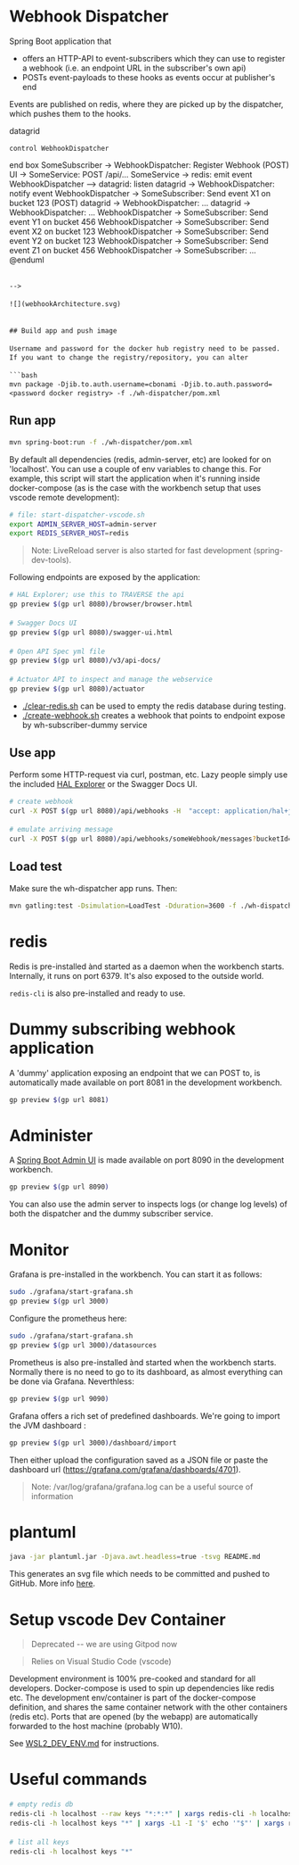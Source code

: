 # Webhook Dispatcher

Spring Boot application that 
- offers an HTTP-API to event-subscribers which they can use to register a webhook (i.e. an endpoint URL in the subscriber's own api)
- POSTs event-payloads to these hooks as events occur at publisher's end

Events are published on redis, where they are picked up by the dispatcher, which pushes them to the hooks.

<!--

```
@startuml webhookArchitecture
actor UI #red
SomeService -> redis: connects to
box "WebhookDispatcher" #lightblue
    database redis
    control datagrid #lightgrey
    redis <--> datagrid
    control WebhookDispatcher
end box
SomeSubscriber -> WebhookDispatcher: Register Webhook (POST)
UI -> SomeService: POST /api/...
SomeService -> redis: emit event
WebhookDispatcher --> datagrid: listen
datagrid -> WebhookDispatcher: notify event
WebhookDispatcher -> SomeSubscriber: Send event X1 on bucket 123 (POST)
datagrid -> WebhookDispatcher: ...
datagrid -> WebhookDispatcher: ...
WebhookDispatcher -> SomeSubscriber: Send event Y1 on bucket 456
WebhookDispatcher -> SomeSubscriber: Send event X2 on bucket 123
WebhookDispatcher -> SomeSubscriber: Send event Y2 on bucket 123
WebhookDispatcher -> SomeSubscriber: Send event Z1 on bucket 456
WebhookDispatcher -> SomeSubscriber: ...
@enduml
```

-->

![](webhookArchitecture.svg)


## Build app and push image

Username and password for the docker hub registry need to be passed. If you want to change the registry/repository, you can alter 

```bash
mvn package -Djib.to.auth.username=cbonami -Djib.to.auth.password=<password docker registry> -f ./wh-dispatcher/pom.xml
```

## Run app

```bash
mvn spring-boot:run -f ./wh-dispatcher/pom.xml
```

By default all dependencies (redis, admin-server, etc) are looked for on 'localhost'. You can use a couple of env variables to change this.
For example, this script will start the application when it's running inside docker-compose (as is the case with the workbench setup that uses vscode remote development):

```bash
# file: start-dispatcher-vscode.sh
export ADMIN_SERVER_HOST=admin-server
export REDIS_SERVER_HOST=redis
```

> Note: LiveReload server is also started for fast development (spring-dev-tools).

Following endpoints are exposed by the application:

```bash
# HAL Explorer; use this to TRAVERSE the api
gp preview $(gp url 8080)/browser/browser.html 

# Swagger Docs UI
gp preview $(gp url 8080)/swagger-ui.html

# Open API Spec yml file
gp preview $(gp url 8080)/v3/api-docs/

# Actuator API to inspect and manage the webservice
gp preview $(gp url 8080)/actuator
```

* [./clear-redis.sh](./clear-redis.sh) can be used to empty the redis database during testing.
* [./create-webhook.sh](./create-webhook.sh) creates a webhook that points to endpoint expose by wh-subscriber-dummy service

## Use app

Perform some HTTP-request via curl, postman, etc. Lazy people simply use the included [HAL Explorer](https://github.com/toedter/hal-explorer) or the Swagger Docs UI. 

```bash
# create webhook
curl -X POST $(gp url 8080)/api/webhooks -H  "accept: application/hal+json" -H  "Content-Type: application/json" -d "{\"url\":\"$(gp url 8081)/postit\",\"name\":\"someWebhook\",\"pubSub\":false}"

# emulate arriving message
curl -X POST $(gp url 8080)/api/webhooks/someWebhook/messages?bucketId=none -H  "accept: application/hal+json" -H  "Content-Type: application/json" -d "{\"type\":\"SomethingHappenedEvent\",\"data\":\"what the hell happened ?\"}"
```

## Load test

Make sure the wh-dispatcher app runs. Then:

```bash
mvn gatling:test -Dsimulation=LoadTest -Dduration=3600 -f ./wh-dispatcher/pom.xml
```

# redis

Redis is pre-installed ànd started as a daemon when the workbench starts. Internally, it runs on port 6379. It's also exposed to the outside world.

`redis-cli` is also pre-installed and ready to use.

# Dummy subscribing webhook application

A 'dummy' application exposing an endpoint that we can POST to, is automatically made available on port 8081 in the development workbench.

```bash
gp preview $(gp url 8081) 
```
# Administer 

A [Spring Boot Admin UI](https://github.com/codecentric/spring-boot-admin) is made available on port 8090 in the development workbench.

```bash
gp preview $(gp url 8090) 
```

You can also use the admin server to inspects logs (or change log levels) of both the dispatcher and the dummy subscriber service.

# Monitor

Grafana is pre-installed in the workbench. You can start it as follows:

```bash
sudo ./grafana/start-grafana.sh
gp preview $(gp url 3000) 
```

Configure the prometheus here:

```bash
sudo ./grafana/start-grafana.sh
gp preview $(gp url 3000)/datasources 
```

Prometheus is also pre-installed ànd started when the workbench starts. Normally there is no need to go to its dashboard, as almost everything can be done via Grafana. Neverthless:

```bash
gp preview $(gp url 9090)
```

Grafana offers a rich set of predefined dashboards. We're going to import the JVM dashboard :

```bash
gp preview $(gp url 3000)/dashboard/import
```

Then either upload the configuration saved as a JSON file or paste the dashboard url (https://grafana.com/grafana/dashboards/4701).

> Note: /var/log/grafana/grafana.log can be a useful source of information

# plantuml

```bash
java -jar plantuml.jar -Djava.awt.headless=true -tsvg README.md
```

This generates an svg file which needs to be committed and pushed to GitHub. More info [here](https://gist.github.com/noamtamim/f11982b28602bd7e604c233fbe9d910f).

# Setup vscode Dev Container

> Deprecated -- we are using Gitpod now

> Relies on Visual Studio Code (vscode)  

Development environment is 100% pre-cooked and standard for all developers. Docker-compose is used to spin up dependencies like redis etc. The development env/container is part of the docker-compose definition, and shares the same container network with the other containers (redis etc). Ports that are opened (by the webapp) are automatically forwarded to the host machine (probably W10).

See [WSL2_DEV_ENV.md](./WSL2_DEV_ENV.md) for instructions.

# Useful commands

```bash
# empty redis db
redis-cli -h localhost --raw keys "*:*:*" | xargs redis-cli -h localhost del
redis-cli -h localhost keys "*" | xargs -L1 -I '$' echo '"$"' | xargs redis-cli -h localhost del

# list all keys
redis-cli -h localhost keys "*"
```


